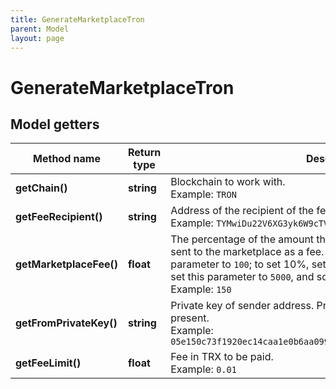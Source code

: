 ```yaml
---
title: GenerateMarketplaceTron
parent: Model
layout: page
---
```


# GenerateMarketplaceTron

## Model getters

Method name | Return type | Description | Notes
------------ | ------------- | ------------- | -------------
**getChain()** | **string** | Blockchain to work with. <br>Example: `TRON` | [optional]
**getFeeRecipient()** | **string** | Address of the recipient of the fee for the trade. <br>Example: `TYMwiDu22V6XG3yk6W9cTVBz48okKLRczh` |
**getMarketplaceFee()** | **float** | The percentage of the amount that an NFT was sold for that will be sent to the marketplace as a fee. To set the fee to 1%, set this parameter to <code>100</code>; to set 10%, set this parameter to <code>1000</code>; to set 50%, set this parameter to <code>5000</code>, and so on. <br>Example: `150` |
**getFromPrivateKey()** | **string** | Private key of sender address. Private key, or signature Id must be present. <br>Example: `05e150c73f1920ec14caa1e0b6aa09940899678051a78542840c2668ce5080c2` |
**getFeeLimit()** | **float** | Fee in TRX to be paid. <br>Example: `0.01` |

